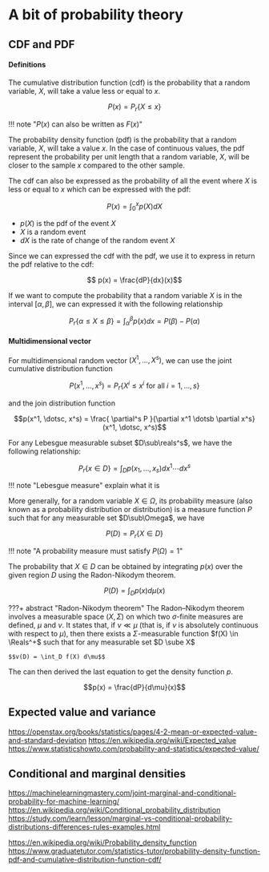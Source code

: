 # A bit of probability theory

## CDF and PDF

#### Definitions

The cumulative distribution function (cdf) is the probability that a random variable, $X$, will take a value less or equal to $x$.

$$P(x) = P_r \{ X \le x \}$$

!!! note "$P(x)$ can also be written as $F(x)$"

The probability density function (pdf) is the probability that a random variable, $X$, will take a value $x$. In the case of continuous values, the pdf represent the probability per unit length that a random variable, $X$, will be closer to the sample $x$ compared to the other sample.

The cdf can also be expressed as the probability of all the event where $X$ is less or equal to $x$ which can be expressed with the pdf:

$$P(x) = \int_0^x p(X)dX$$

- $p(X)$ is the pdf of the event $X$
- $X$ is a random event
- $dX$ is the rate of change of the random event $X$

Since we can expressed the cdf with the pdf, we use it to express in return the pdf relative to the cdf:

$$ p(x) = \frac{dP}{dx}(x)$$

If we want to compute the probability that a random variable $X$ is in the interval $[\alpha, \beta]$, we can expressed it with the following relationship

$$P_r \{\alpha \le X \le \beta \} = \int_\alpha^\beta p(x)dx = P(\beta) - P(\alpha)$$

#### Multidimensional vector

For multidimensional random vector $(X^1, \dotsc, X^s)$, we can use the joint cumulative distribution function

$$P(x^1, \dotsc, x^s) = P_r \{ X^i \le x^i \text{ for all } i = 1, \dotsc, s \}$$

and the join distribution function

$$p(x^1, \dotsc, x^s) = \frac{ \partial^s P }{\partial x^1 \dotsb \partial x^s}(x^1, \dotsc, x^s)$$

For any Lebesgue measurable subset $D\sub\reals^s$, we have the following relationship:

$$P_r \{ x \in D \} = \int_D p(x_1, \dotsc, x_s) dx^1 \dotsb dx^s$$

!!! note "Lebesgue measure"
    explain what it is

More generally, for a random variable $X \in \Omega$, its probability measure (also known as a probability distribution or distribution) is a measure function $P$ such that for any measurable set $D\sub\Omega$, we have

$$P(D) = P_r \{ X \in D \}$$

!!! note "A probability measure must satisfy $P(\Omega) = 1$"

The probability that $X \in D$ can be obtained by integrating $p(x)$ over the given region $D$ using the Radon-Nikodym theorem.

$$P(D) = \int_D p(x) d\mu(x)$$

???+ abstract "Radon-Nikodym theorem"
    The Radon–Nikodym theorem involves a measurable space $(X, \Sigma)$ on which two $\sigma$-finite measures are defined, $\mu$ and $\nu$. It states that, if $\nu \ll \mu$ (that is, if $\nu$ is absolutely continuous with respect to $\mu$), then there exists a $\Sigma$-measurable function $f(X) \in \Reals^+$ such that for any measurable set $D \sube X$
    
    $$v(D) = \int_D f(X) d\mu$$

The can then derived the last equation to get the density function $p$.

$$p(x) = \frac{dP}{d\mu}(x)$$


## Expected value and variance

https://openstax.org/books/statistics/pages/4-2-mean-or-expected-value-and-standard-deviation
https://en.wikipedia.org/wiki/Expected_value
https://www.statisticshowto.com/probability-and-statistics/expected-value/

## Conditional and marginal densities

https://machinelearningmastery.com/joint-marginal-and-conditional-probability-for-machine-learning/
https://en.wikipedia.org/wiki/Conditional_probability_distribution
https://study.com/learn/lesson/marginal-vs-conditional-probability-distributions-differences-rules-examples.html






https://en.wikipedia.org/wiki/Probability_density_function
https://www.graduatetutor.com/statistics-tutor/probability-density-function-pdf-and-cumulative-distribution-function-cdf/
